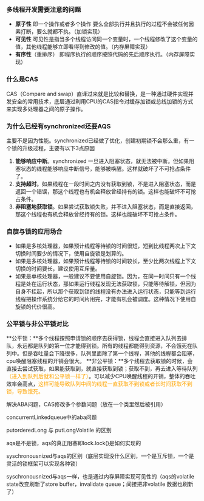 ### 多线程开发需要注意的问题

- **原子性**
   即一个操作或者多个操作 要么全部执行并且执行的过程不会被任何因素打断，要么就都不执。（加锁实现）
- **可见性**
   可见性是指当多个线程访问同一个变量时，一个线程修改了这个变量的值，其他线程能够立即看得到修改的值。（内存屏障实现）
- **有序性**（重排序）
   即程序执行的顺序按照代码的先后顺序执行。（内存屏障实现）

### 什么是CAS

CAS（Compare and swap）直译过来就是比较和替换，是一种通过硬件实现并发安全的常用技术，底层通过利用CPU的CAS指令对缓存加锁或总线加锁的方式来实现多处理器之间的原子操作。

### 为什么已经有synchronized还要AQS  

主要不是因为性能。synchronized已经做了优化，创建初期锁不会那么重，有一个锁的升级过程，主要有以下3点原因

1. **能够响应中断**。synchronized 一旦进入阻塞状态，就无法被中断。但如果阻塞状态的线程能够响应中断信号，能够被唤醒。这样就破坏了不可抢占条件了。
2. **支持超时**。如果线程在一段时间之内没有获取到锁，不是进入阻塞状态，而是返回一个错误，那这个线程也有机会释放曾经持有的锁。这样也能破坏不可抢占条件。
3. **非阻塞地获取锁**。如果尝试获取锁失败，并不进入阻塞状态，而是直接返回，那这个线程也有机会释放曾经持有的锁。这样也能破坏不可抢占条件。

### 自旋与锁的应用场合

- 如果是多核处理器，如果预计线程等待锁的时间很短，短到比线程两次上下文切换时间要少的情况下，使用自旋锁是划算的。
- 如果是多核处理器，如果预计线程等待锁的时间较长，至少比两次线程上下文切换的时间要长，建议使用互斥量。
- 如果是单核处理器，一般建议不要使用自旋锁。因为，在同一时间只有一个线程是处在运行状态，那如果运行线程发现无法获取锁，只能等待解锁，但因为自身不挂起，所以那个获取到锁的线程没有办法进入运行状态，只能等到运行线程把操作系统分给它的时间片用完，才能有机会被调度。这种情况下使用自旋锁的代价很高。

### 公平锁与非公平锁对比

**公平锁：**多个线程按照申请锁的顺序去获得锁，线程会直接进入队列去排队，永远都是队列的第一位才能得到锁。所有的线程都能得到资源，不会饿死在队列中。但是吞吐量会下降很多，队列里面除了第一个线程，其他的线程都会阻塞，cpu唤醒阻塞线程的开销会很大。
**非公平锁：**多个线程去获取锁的时候，会直接去尝试获取，如果能获取到，就直接获取到锁；获取不到，再去进入等待队列<font color=orange>（进入到队列后就和公平锁一样了）</font>。可以减少CPU唤醒线程的开销，整体的吞吐效率会高点，<font color=orange>这样可能导致队列中间的线程一直获取不到锁或者长时间获取不到锁，导致饿死。</font>

解决ABA问题，CAS修改多个参数问题（放在一个类里然后被引用）

concurrentLinkedqueue中的aba问题

putorderedLong 与  putLongVolatile 的区别

aqs是不是锁，aqs的真正阻塞即lock.lock()是如何实现的

syschronousnized与aqs的区别（底层实现没什么区别，一个是互斥锁，一个是灵活的锁框架可以实现各种锁）

syschronousnized与aqs一样，也是通过内存屏障实现可见性的（aqs的volatile state改变刷新了store buffer，invalidate queue；间接把非volatile 数据也刷新了）
